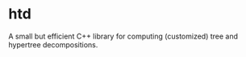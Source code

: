 # htd
A small but efficient C++ library for computing (customized) tree and hypertree decompositions.
